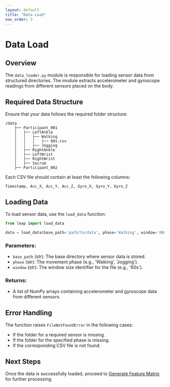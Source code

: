 ```yaml
---
layout: default
title: "Data Load"
nav_order: 3
---
```


# Data Load

## Overview

The `data_loader.py` module is responsible for loading sensor data from structured directories. The module extracts accelerometer and gyroscope readings from different sensors placed on the body.

## Required Data Structure

Ensure that your data follows the required folder structure:

```
/data
    ├── Participant_001
    │   ├── LeftAnkle
    │   │   ├── Walking
    │   │   │   ├── 60s.csv
    │   │   ├── Jogging
    │   ├── RightAnkle
    │   ├── LeftWrist
    │   ├── RightWrist
    │   ├── Sacrum
    ├── Participant_002
```

Each CSV file should contain at least the following columns:

```
Timestamp, Acc_X, Acc_Y, Acc_Z, Gyro_X, Gyro_Y, Gyro_Z
```

## Loading Data

To load sensor data, use the `load_data` function:

```python
from leap import load_data

data = load_data(base_path='path/to/data', phase='Walking', window='60s')
```

### Parameters:
- `base_path` (str): The base directory where sensor data is stored.
- `phase` (str): The movement phase (e.g., 'Walking', 'Jogging').
- `window` (str): The window size identifier for the file (e.g., '60s').

### Returns:
- A list of NumPy arrays containing accelerometer and gyroscope data from different sensors.

## Error Handling

The function raises `FileNotFoundError` in the following cases:
- If the folder for a required sensor is missing.
- If the folder for the specified phase is missing.
- If the corresponding CSV file is not found.

## Next Steps

Once the data is successfully loaded, proceed to [Generate Feature Matrix](generate-feature-matrix.md) for further processing.
